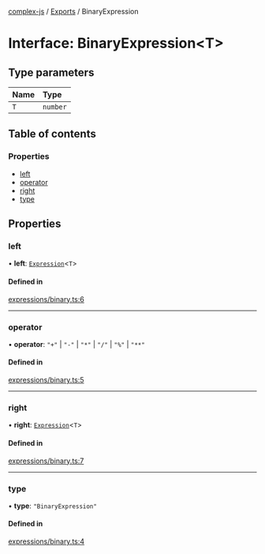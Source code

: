 [complex-js](../README.md) / [Exports](../modules.md) / BinaryExpression

# Interface: BinaryExpression<T\>

## Type parameters

| Name | Type |
| :------ | :------ |
| `T` | `number` |

## Table of contents

### Properties

- [left](BinaryExpression.md#left)
- [operator](BinaryExpression.md#operator)
- [right](BinaryExpression.md#right)
- [type](BinaryExpression.md#type)

## Properties

### left

• **left**: [`Expression`](../types/Expression.md)<`T`\>

#### Defined in

[expressions/binary.ts:6](https://github.com/patrickroberts/complex/blob/master/src/expressions/binary.ts#L6)

___

### operator

• **operator**: ``"+"`` \| ``"-"`` \| ``"*"`` \| ``"/"`` \| ``"%"`` \| ``"**"``

#### Defined in

[expressions/binary.ts:5](https://github.com/patrickroberts/complex/blob/master/src/expressions/binary.ts#L5)

___

### right

• **right**: [`Expression`](../types/Expression.md)<`T`\>

#### Defined in

[expressions/binary.ts:7](https://github.com/patrickroberts/complex/blob/master/src/expressions/binary.ts#L7)

___

### type

• **type**: ``"BinaryExpression"``

#### Defined in

[expressions/binary.ts:4](https://github.com/patrickroberts/complex/blob/master/src/expressions/binary.ts#L4)
